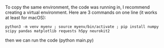 To copy the same environment, the code was running in, I recommend creating a virtual environment. Here are 3 commands on one line (it works at least for macOS):

```python3 -m venv myenv ; source myenv/bin/activate ; pip install numpy scipy pandas matplotlib requests h5py neurokit2```

then we can run the code (python main.py)
